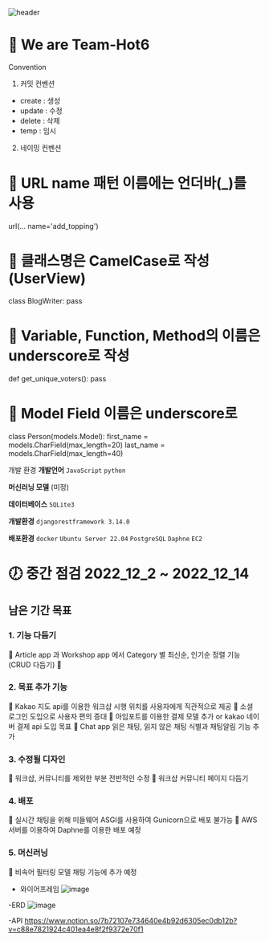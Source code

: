 
![header](https://capsule-render.vercel.app/api?type=waving&color=auto&height=300&section=header&text=🐤Togeduck%&fontSize=90)
# 👋 We are Team-Hot6 

Convention

1. 커밋 컨벤션
 - create : 생성
 - update : 수정
 - delete : 삭제
 - temp : 임시

2. 네이밍 컨벤션

# 🧲 URL name 패턴 이름에는 언더바(_)를 사용
url(...
name='add_topping')

# 🧲 클래스명은 CamelCase로 작성 (UserView)
class BlogWriter:
pass

# 🧲 Variable, Function, Method의 이름은 underscore로 작성
def get_unique_voters():
pass

# 🧲 Model Field 이름은 underscore로 
class Person(models.Model):
first_name = models.CharField(max_length=20)
last_name = models.CharField(max_length=40)

개발 환경
**개발언어** 
`JavaScript` `python`

**머신러닝 모델** 
(미정)

**데이터베이스** 
`SQLite3`

**개발환경** 
`djangorestframework 3.14.0`

**배포환경** 
`docker` `Ubuntu Server 22.04` `PostgreSQL` `Daphne` `EC2`

# 🕖 중간 점검 2022_12_2 ~ 2022_12_14
## 남은 기간 목표
### 1. 기능 다듬기
📌 Article app 과 Workshop app 에서 Category 별 최신순, 인기순 정렬 기능(CRUD 다듬기)
📌  

### 2. 목표 추가 기능
📌 Kakao 지도 api를 이용한 워크샵 시행 위치를 사용자에게 직관적으로 제공
📌 소셜 로그인 도입으로 사용자 편의 증대
📌 아임포트를 이용한 결제 모델 추가 or kakao 네이버 결제 api 도입 목표
📌 Chat app 읽은 채팅, 읽지 않은 채팅 식별과 채팅알림 기능 추가

### 3. 수정될 디자인
📌 워크샵, 커뮤니티를 제외한 부분 전반적인 수정
📌 워크샵 커뮤니티 페이지 다듬기

### 4. 배포
📌 실시간 채팅을 위해 미들웨어 ASGI를 사용하여 Gunicorn으로 배포 불가능
📌 AWS 서버를 이용하여 Daphne를 이용한 배포 예정

### 5. 머신러닝
📌 비속어 필터링 모델 채팅 기능에 추가 예정
























- 와이어프레임
![image](https://s3-us-west-2.amazonaws.com/secure.notion-static.com/68728092-c939-4531-8b45-ebc866885360/Untitled.png)

-ERD
![image](https://s3-us-west-2.amazonaws.com/secure.notion-static.com/68728092-c939-4531-8b45-ebc866885360/Untitled.png)

-API
 https://www.notion.so/7b72107e734640e4b92d6305ec0db12b?v=c88e7821924c401ea4e8f2f9372e70f1